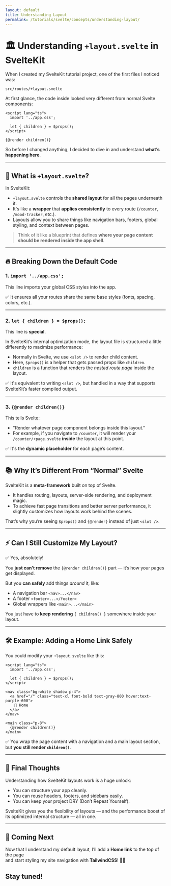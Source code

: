 ```yaml
---
layout: default
title: Understanding Layout
permalink: /tutorials/svelte/concepts/understanding-layout/
---
```

# 🏛 Understanding `+layout.svelte` in SvelteKit

When I created my SvelteKit tutorial project, one of the first files I noticed was:

```
src/routes/+layout.svelte
```

At first glance, the code inside looked very different from normal Svelte components:

```svelte
<script lang="ts">
  import '../app.css';
  
  let { children } = $props();
</script>

{@render children()}
```

So before I changed anything, I decided to dive in and understand **what’s happening here**.

---

## 🧠 What is `+layout.svelte`?

In SvelteKit:

- `+layout.svelte` controls the **shared layout** for all the pages underneath it.
- It's like a **wrapper** that **applies consistently** to every route (`/counter`, `/mood-tracker`, etc.).
- Layouts allow you to share things like navigation bars, footers, global styling, and context between pages.

> Think of it like a blueprint that defines **where your page content should be rendered inside the app shell**.

---

## 🔥 Breaking Down the Default Code

### 1. `import '../app.css';`

This line imports your global CSS styles into the app.

✅ It ensures all your routes share the same base styles (fonts, spacing, colors, etc.).

---

### 2. `let { children } = $props();`

This line is **special**.

In SvelteKit’s internal optimization mode, the layout file is structured a little differently to maximize performance:

- Normally in Svelte, we use `<slot />` to render child content.
- Here, `$props()` is a helper that gets passed props like `children`.
- `children` is a function that renders the *nested route page* inside the layout.

✅ It's equivalent to writing `<slot />`, but handled in a way that supports SvelteKit’s faster compiled output.

---

### 3. `{@render children()}`

This tells Svelte:

- "Render whatever page component belongs inside this layout."
- For example, if you navigate to `/counter`, it will render your `/counter/+page.svelte` **inside** the layout at this point.

✅ It's the **dynamic placeholder** for each page’s content.

---

## 📚 Why It’s Different From “Normal” Svelte

SvelteKit is a **meta-framework** built on top of Svelte.

- It handles routing, layouts, server-side rendering, and deployment magic.
- To achieve fast page transitions and better server performance, it slightly customizes how layouts work behind the scenes.

That’s why you’re seeing `$props()` and `{@render}` instead of just `<slot />`.

---

## ⚡ Can I Still Customize My Layout?

✅ Yes, absolutely!

You **just can’t remove** the `{@render children()}` part — it’s how your pages get displayed.

But you **can safely** add things *around* it, like:

- A navigation bar `<nav>...</nav>`
- A footer `<footer>...</footer>`
- Global wrappers like `<main>...</main>`

You just have to **keep rendering** `{ children() }` somewhere inside your layout.

---

## 🛠 Example: Adding a Home Link Safely

You could modify your `+layout.svelte` like this:

```svelte
<script lang="ts">
  import '../app.css';
  
  let { children } = $props();
</script>

<nav class="bg-white shadow p-4">
  <a href="/" class="text-xl font-bold text-gray-800 hover:text-purple-600">
    🏡 Home
  </a>
</nav>

<main class="p-8">
  {@render children()}
</main>
```

✅ You wrap the page content with a navigation and a main layout section, but **you still render `children()`**.

---

## 💬 Final Thoughts

Understanding how SvelteKit layouts work is a huge unlock:

- You can structure your app cleanly.
- You can reuse headers, footers, and sidebars easily.
- You can keep your project DRY (Don’t Repeat Yourself).

SvelteKit gives you the flexibility of layouts — and the performance boost of its optimized internal structure — all in one.

---

## 🌟 Coming Next

Now that I understand my default layout, I’ll add a **Home link** to the top of the page  
and start styling my site navigation with **TailwindCSS**! 🎨🚀

Stay tuned!
---
